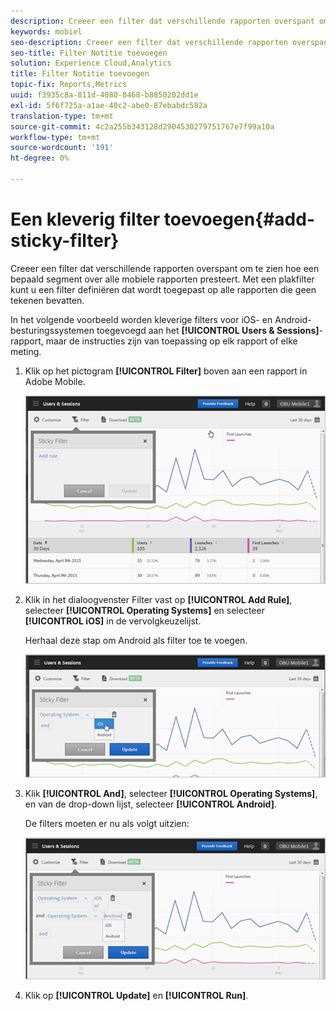 ```yaml
---
description: Creeer een filter dat verschillende rapporten overspant om te zien hoe een bepaald segment over alle mobiele rapporten presteert. Met een plakfilter kunt u een filter definiëren dat wordt toegepast op alle rapporten die geen tekenen bevatten.
keywords: mobiel
seo-description: Creeer een filter dat verschillende rapporten overspant om te zien hoe een bepaald segment over alle mobiele rapporten presteert. Met een plakfilter kunt u een filter definiëren dat wordt toegepast op alle rapporten die geen tekenen bevatten.
seo-title: Filter Notitie toevoegen
solution: Experience Cloud,Analytics
title: Filter Notitie toevoegen
topic-fix: Reports,Metrics
uuid: f3935c8a-811d-4080-8468-b8850202dd1e
exl-id: 5f6f725a-a1ae-40c2-abe0-87ebabdc582a
translation-type: tm+mt
source-git-commit: 4c2a255b343128d2904530279751767e7f99a10a
workflow-type: tm+mt
source-wordcount: '191'
ht-degree: 0%

---
```


# Een kleverig filter toevoegen{#add-sticky-filter}

Creeer een filter dat verschillende rapporten overspant om te zien hoe een bepaald segment over alle mobiele rapporten presteert. Met een plakfilter kunt u een filter definiëren dat wordt toegepast op alle rapporten die geen tekenen bevatten.

In het volgende voorbeeld worden kleverige filters voor iOS- en Android-besturingssystemen toegevoegd aan het **[!UICONTROL Users & Sessions]**-rapport, maar de instructies zijn van toepassing op elk rapport of elke meting.

1. Klik op het pictogram **[!UICONTROL Filter]** boven aan een rapport in Adobe Mobile.

   ![](assets/sticky-filters.png)

1. Klik in het dialoogvenster Filter vast op **[!UICONTROL Add Rule]**, selecteer **[!UICONTROL Operating Systems]** en selecteer **[!UICONTROL iOS]** in de vervolgkeuzelijst.

   Herhaal deze stap om Android als filter toe te voegen.

   ![](assets/sticky2.png)

1. Klik **[!UICONTROL And]**, selecteer **[!UICONTROL Operating Systems]**, en van de drop-down lijst, selecteer **[!UICONTROL Android]**.

   De filters moeten er nu als volgt uitzien:

   ![](assets/sticky3.png)

1. Klik op **[!UICONTROL Update]** en **[!UICONTROL Run]**.
